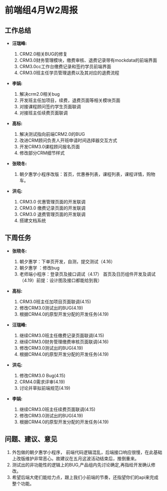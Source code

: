 # 前端组4月W2周报

## 工作总结

- **汪瑞峰:**
    1. CRM2.0相关BUG的修复
    2. CRM3.0财务管理模块，缴费审核、退费记录带有mockdata的前端界面
    3. CRM3.0cc工作台缴费记录和签约学员前端界面
    4. CRM3.0班主任学员管理退费以及其对应的退费流程

- **李娟:**
    1. 解决crm2.0相关bug
    2. 开发班主任加项目，续费，退费页面等相关模块页面
    3. 对接课程顾问签约学生页面联调
    4. 对接班主任续费页面联调

- **高标:**
    1. 解决测试指向前端CRM2.0的BUG
    2. 改进CRM顾问负责人开班申请时间选择器交互方式
    3. 开发CRM3.0课程顾问报名页面
    4. 修改部分CRM细节样式    

- **张晓冬:**
    1. 朝夕惠学小程序改版：首页，优惠券列表，课程列表，课程详情，购物车。

- **洪屯:**
    1. CRM3.0 优惠管理页面的开发联调
    2. CRM3.0 缴费记录页面的开发联调
    3. CRM3.0 退费管理页面的开发联调
    4. 搭建文档系统

## 下周任务

- **张晓冬:**
  1. 朝夕惠学：下单页开发，自测，提交测试（4.16）
  2. 朝夕惠学 ：修改bug
  3. 老师端小程序：登录页及接口调试（4.17） 首页及日历组件开发及调试（4.19）前提：设计图及接口都能给到我）

- **高标:**
  1. CRM3.0班主任加项目页面联调(4.15)
  2. 修改CRM3.0测试出的BUG(4.19)
  3. 根据CRM4.0的原型开发分配的开发任务(4.19)

- **汪瑞峰:**
  1. 继续CRM3.0班主任缴费记录页面联调(4.15)
  2. 继续CRM3.0财务管理缴费审核页面联调(4.16)
  2. 修改CRM3.0测试出的BUG(4.19)
  3. 根据CRM4.0的原型开发分配的开发任务(4.19)

- **洪屯:**
  1. 修改CRM3.0 Bug(4.15)
  2. CRM4.0需求评审(4.19)
  3. 讨论并草拟前端规范(4.19)

- **李娟:**
  1. 继续CRM3.0班主任续费页面联调(4.15)
  2. 修改CRM3.0测试出的BUG(4.19)
  3. 根据CRM4.0的原型开发分配的开发任务(4.19)

## 问题、建议、意见
  1.  外包做的朝夕惠学小程序， 前端代码逻辑混乱，后端接口响应很慢，在此基础上改版维护非常恶心。故建议在五月这波活动结束后，推倒重来。
  2. 测试出的非功能性的逻辑上的BUG,产品组内先讨论确定,再指给开发确认修改。
  3. 希望后端大佬们能给力点，跟上我们小前端的节奏，还指望你们的api来完成整个功能。